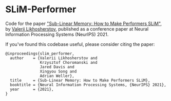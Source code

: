 # SLiM-Performer

Code for the paper ["Sub-Linear Memory: How to Make Performers SLiM"](https://arxiv.org/abs/2012.11346), by [Valerii Likhosherstov](https://valerytyumen.github.io/), published as a conference paper at Neural Information Processing Systems (NeurIPS) 2021.

If you've found this codebase useful, please consider citing the paper:

```
@inproceedings{slim_performer,
  author    = {Valerii Likhosherstov and
               Krzysztof Choromanski and
               Jared Davis and
               Xingyou Song and
               Adrian Weller},
  title     = {Sub-Linear Memory: How to Make Performers SLiM},
  booktitle = {Neural Information Processing Systems, {NeurIPS} 2021},
  year      = {2021},
}
```

